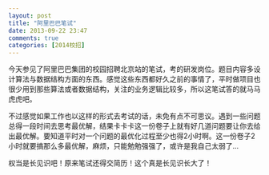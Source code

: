 ```yaml
---
layout: post
title: "阿里巴巴笔试"
date: 2013-09-22 23:47
comments: true
categories: [2014校招]
---
```

今天参见了阿里巴巴集团的校园招聘北京站的笔试，考的研发岗位。题目内容多设计算法与数据结构方面的东西。感觉这些东西都好久之前的事情了，平时做项目也很少用到那些算法或者数据结构，关注的业务逻辑比较多，所以这笔试答的就马马虎虎吧。

不过感觉如果工作也以这样的形式去考试的话，未免有点不可思议。遇到一些问题总得一段时间去思考最优解，结果卡卡卡这一份卷子上就有好几道问题要让你去给出最优解。要知道平时对一个问题的最优化过程至少也得2小时啊。这一份卷子2小时就要搞那么多最优解，麻烦，只能勉勉强强了，或许是我自己太弱了...

权当是长见识吧！原来笔试还得交简历！这个真是长见识长大了！
